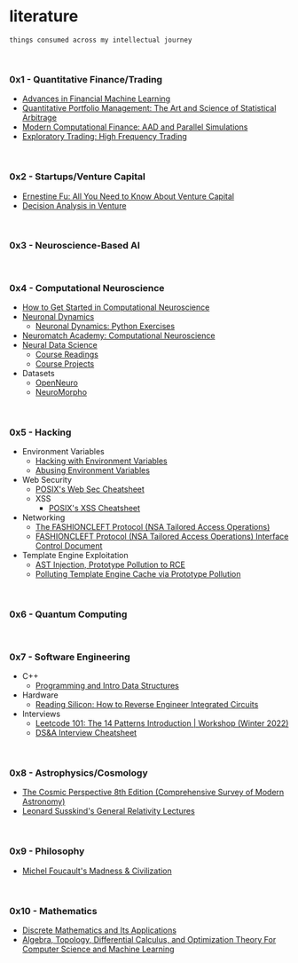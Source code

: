 # literature

```
things consumed across my intellectual journey
```

<br>


### 0x1 - Quantitative Finance/Trading

- [Advances in Financial Machine Learning](quantitative_finance/Advances%20in%20Financial%20Machine%20Learning.pdf)
- [Quantitative Portfolio Management: The Art and Science of Statistical Arbitrage](quantitative_finance/Quantitative%20Portfolio%20Management%20The%20Art%20and%20Science%20of%20Statistical%20Arbitrage.pdf)
- [Modern Computational Finance: AAD and Parallel Simulations](quantitative_finance/Savine_Modern_Computational_Finance.pdf)
- [Exploratory Trading: High Frequency Trading](quantitative_finance/Exploratory%20Trading%20HFT.pdf)

<br>

### 0x2 - Startups/Venture Capital

- [Ernestine Fu: All You Need to Know About Venture Capital](https://www.youtube.com/watch?v=qieDyvn6q0Q)
- [Decision Analysis in Venture](https://www.youtube.com/watch?v=Wi3PiZsIfBU)

<br>

### 0x3 - Neuroscience-Based AI


<br>

### 0x4 - Computational Neuroscience

- [How to Get Started in Computational Neuroscience](https://medium.com/neurotechx/how-to-get-started-in-computational-neuroscience-dde4b1817ccd)
- [Neuronal Dynamics](https://neuronaldynamics.epfl.ch/online/index.html)
  - [Neuronal Dynamics: Python Exercises](https://neuronaldynamics-exercises.readthedocs.io/en/latest/)
- [Neuromatch Academy: Computational Neuroscience](https://compneuro.neuromatch.io/tutorials/intro.html)
- [Neural Data Science](https://github.com/NeuralDataScience)
  - [Course Readings](https://github.com/NeuralDataScience/Readings)
  - [Course Projects](https://github.com/NeuralDataScience/Projects)
- Datasets
  - [OpenNeuro](https://openneuro.org/)
  - [NeuroMorpho](https://neuromorpho.org/)

<br>

### 0x5 - Hacking

- Environment Variables
  - [Hacking with Environment Variables](https://www.elttam.com/blog/env/)
  - [Abusing Environment Variables](https://blog.p6.is/Abusing-Environment-Variables/)
- Web Security
  - [POSIX's Web Sec Cheatsheet](https://blog.p6.is/Web-Security-CheatSheet/)
  - XSS
    - [POSIX's XSS Cheatsheet](https://blog.p6.is/xss-cheatsheet/)
- Networking
  - [The FASHIONCLEFT Protocol (NSA Tailored Access Operations)](hacking/FASHIONCLEFT.pdf)
  - [FASHIONCLEFT Protocol (NSA Tailored Access Operations) Interface Control Document](https://www.eff.org/files/2015/01/27/20150117-spiegel-technical_description_of_the_fashioncleft_protocol_.pdf)
- Template Engine Exploitation
  - [AST Injection, Prototype Pollution to RCE](https://blog.p6.is/AST-Injection/)
  - [Polluting Template Engine Cache via Prototype Pollution](https://blog.p6.is/AST-Injection/)

<br>

### 0x6 - Quantum Computing

<br>

### 0x7 - Software Engineering
- C++
  - [Programming and Intro Data Structures](https://eecs280staff.github.io/notes/01_Intro_MachineModel.html#intro-machinemodel)
- Hardware
  - [Reading Silicon: How to Reverse Engineer Integrated Circuits](https://www.youtube.com/watch?v=aHx-XUA6f9g)
- Interviews
  - [Leetcode 101: The 14 Patterns Introduction | Workshop (Winter 2022)](https://www.youtube.com/watch?v=g6TLB_tAaCI)
  - [DS&A Interview Cheatsheet](https://www.techinterviewhandbook.org/algorithms/study-cheatsheet/)

<br>

### 0x8 - Astrophysics/Cosmology

- [The Cosmic Perspective 8th Edition (Comprehensive Survey of Modern Astronomy)](https://drive.google.com/file/d/1-wY5lFQZXtlPkFGW-OG4uWMJhzHEcfOS/view)
- [Leonard Susskind's General Relativity Lectures](https://www.youtube.com/playlist?list=PLpGHT1n4-mAvcXwzOIz3dHnGZaQP1LEib)

<br>

### 0x9 - Philosophy
- [Michel Foucault's Madness & Civilization](https://ia803108.us.archive.org/34/items/Michel_Foucault_Madness_And_Civilization/Michel%20Foucault%2C%20Richard%20Howard%20%28transl.%29%20-%20Madness%20and%20Civilization_%20A%20History%20of%20Insanity%20in%20the%20Age%20of%20Reason%20%282013%2C%20Vintage%29.pdf)

<br>

### 0x10 - Mathematics

- [Discrete Mathematics and Its Applications](mathematics/Discrete%20mathematics%20and%20its%20applications%20by%20Rosen,%20Kenneth%20H%20,%208th%20Edition.pdf)
- [Algebra, Topology, Differential Calculus, and Optimization Theory For Computer Science and Machine Learning](mathematics/Deep%20Maths%20for%20CS%20and%20ML.pdf)

